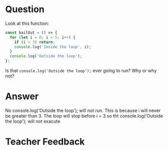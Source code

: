 # Question
Look at this function:

```js
const bailOut = () => {
  for (let i = 0; i < 5; i++) {
    if (i > 3) return;
    console.log('Inside the loop', i);
  }
  console.log('Outside the loop');
};
```

Is that `console.log('Outside the loop');` ever going to run? Why or why not?

# Answer
No console.log('Outside the loop'); will not run. This is because i will never be greater than 3.  The loop will stop before  i = 3 so tht console.log('Outside the loop'); will not exacute    

# Teacher Feedback
